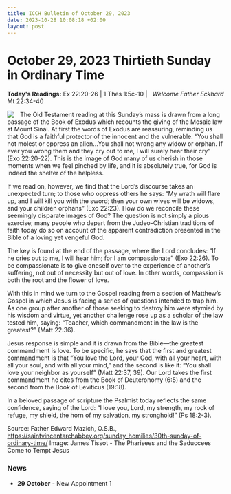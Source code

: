 ```yaml
---
title: ICCH Bulletin of October 29, 2023
date: 2023-10-28 10:08:18 +02:00
layout: post
---
```


# October 29, 2023 Thirtieth Sunday in Ordinary Time
<span style="float: right"><em>Welcome Father Eckhard</em></span>
**Today's Readings:** Ex 22:20-26 | 1 Thes 1:5c-10 | Mt 22:34-40


<img style="float: left; margin-right: 1em;" src="https://upload.wikimedia.org/wikipedia/commons/a/a1/Brooklyn_Museum_-_The_Pharisees_and_the_Saduccees_Come_to_Tempt_Jesus_%28Les_pharisiens_et_les_saduc%C3%A9ens_viennent_pour_tenter_J%C3%A9sus%29_-_James_Tissot_-_overall.jpg">

The Old Testament reading at this Sunday’s mass is drawn from a long passage of the Book of Exodus which recounts the giving of the Mosaic law at Mount Sinai. At first the words of Exodus are reassuring, reminding us that God is a faithful protector of the innocent and the vulnerable: “You shall not molest or oppress an alien…You shall not wrong any widow or orphan. If ever you wrong them and they cry out to me, I will surely hear their cry” (Exo 22:20-22). This is the image of God many of us cherish in those moments when we feel pinched by life, and it is absolutely true, for God is indeed the shelter of the helpless. 

If we read on, however, we find that the Lord’s discourse takes an unexpected turn; to those who oppress others he says: “My wrath will flare up, and I will kill you with the sword; then your own wives will be widows, and your children orphans” (Exo 22:23). How do we reconcile these seemingly disparate images of God? The question is not simply a pious exercise; many people who depart from the Judeo-Christian traditions of faith today do so on account of the apparent contradiction presented in the Bible of a loving yet vengeful God. 

The key is found at the end of the passage, where the Lord concludes: “If he cries out to me, I will hear him; for I am compassionate” (Exo 22:26). To be compassionate is to give oneself over to the experience of another’s suffering, not out of necessity but out of love. In other words, compassion is both the root and the flower of love. 

With this in mind we turn to the Gospel reading from a section of Matthew’s Gospel in which Jesus is facing a series of questions intended to trap him. As one group after another of those seeking to destroy him were stymied by his wisdom and virtue, yet another challenge rose up as a scholar of the law tested him, saying: “Teacher, which commandment in the law is the greatest?” (Matt 22:36). 

Jesus response is simple and it is drawn from the Bible—the greatest commandment is love. To be specific, he says that the first and greatest commandment is that “You love the Lord, your God, with all your heart, with all your soul, and with all your mind,” and the second is like it: “You shall love your neighbor as yourself” (Matt 22:37, 39). Our Lord takes the first commandment he cites from the Book of Deuteronomy (6:5) and the second from the Book of Leviticus (19:18). 

In a beloved passage of scripture the Psalmist today reflects the same confidence, saying of the Lord: “I love you, Lord, my strength, my rock of refuge, my shield, the horn of my salvation, my stronghold!” (Ps 18:2-3). 

Source: Father Edward Mazich, O.S.B., https://saintvincentarchabbey.org/sunday_homilies/30th-sunday-of-ordinary-time/
Image: James Tissot - The Pharisees and the Saduccees Come to Tempt Jesus

### News 

* **29 October** - New Appointment 1
